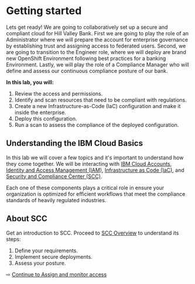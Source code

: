 # Getting started

Lets get ready! We are going to collaboratively set up a secure and compliant cloud for Hill Valley Bank.  First we are going to play the role of an Administrator where we will prepare the account for enterprise governance by establishing trust and assigning access to federated users. Second, we are going to transition to the Engineer role, where we will deploy are brand new OpenShift Environment following best practices for a banking Environment. Lastly, we will play the role of a Compliance Manager who will define and assess our continuous compliance posture of our bank.

**In this lab, you will:**
1. Review the access and permissions.
1. Identify and scan resources that need to be compliant with regulations.
1. Create a new Infrastructure-as-Code (IaC) configuration and make it inside the enterprise.
1. Deploy this configuration.
1. Run a scan to assess the compliance of the deployed configuration.

## Understanding the IBM Cloud Basics

In this lab we will cover a few topics and it's important to understand how they come together.  We will be interacting with [IBM Cloud Accounts](https://cloud.ibm.com/docs/account?topic=account-accounts), [Identity and Access Management (IAM)](https://cloud.ibm.com/docs/account?topic=account-account_setup), [Infrastructure as Code (IaC)](https://cloud.ibm.com/docs/schematics?topic=schematics-infrastructure-as-code), and [Security and Compliance Center (SCC)](https://cloud.ibm.com/docs/security-compliance?topic=security-compliance-best-practices).

Each one of these components plays a critical role in ensure your organization is optimized for efficient workflows that meet the compliance standards of heavily regulated industries.

## About SCC

Get an introduction to SCC. Proceed to [SCC Overview](https://cloud.ibm.com/security-compliance/overview) to understand its steps:

1. Define your requirements.
2. Implement secure deployments.
3. Assess your posture.

⇨ [Continue to Assign and monitor access](20-administrator.md)
